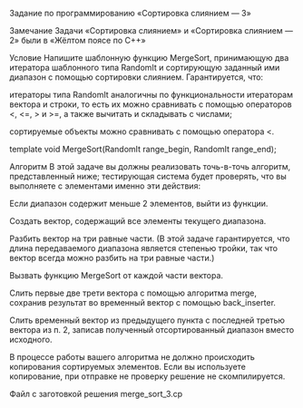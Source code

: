 Задание по программированию «Сортировка слиянием — 3»
 

Замечание
Задачи «Сортировка слиянием» и «Сортировка слиянием — 2» были в «Жёлтом поясе по С++»

Условие
Напишите шаблонную функцию MergeSort, принимающую два итератора шаблонного типа RandomIt и сортирующую заданный ими диапазон с помощью сортировки слиянием. Гарантируется, что:

итераторы типа RandomIt аналогичны по функциональности итераторам вектора и строки, то есть их можно сравнивать с помощью операторов <, <=, > и >=, а также вычитать и складывать с числами;

сортируемые объекты можно сравнивать с помощью оператора <.

template <typename RandomIt>
void MergeSort(RandomIt range_begin, RandomIt range_end);

Алгоритм
В этой задаче вы должны реализовать точь-в-точь алгоритм, представленный ниже; тестирующая система будет проверять, что вы выполняете с элементами именно эти действия:

Если диапазон содержит меньше 2 элементов, выйти из функции.

Создать вектор, содержащий все элементы текущего диапазона.

Разбить вектор на три равные части. (В этой задаче гарантируется, что длина передаваемого диапазона является степенью тройки, так что вектор всегда можно разбить на три равные части.)

Вызвать функцию MergeSort от каждой части вектора.

Слить первые две трети вектора с помощью алгоритма merge, сохранив результат во временный вектор с помощью back_inserter.

Слить временный вектор из предыдущего пункта с последней третью вектора из п. 2, записав полученный отсортированный диапазон вместо исходного.

В процессе работы вашего алгоритма не должно происходить копирования сортируемых элементов. Если вы используете копирование, при отправке не проверку решение не скомпилируется.

Файл с заготовкой решения
merge_sort_3.cp